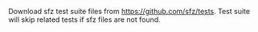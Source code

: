 Download sfz test suite files from https://github.com/sfz/tests. Test suite will skip related tests if sfz files are not found.